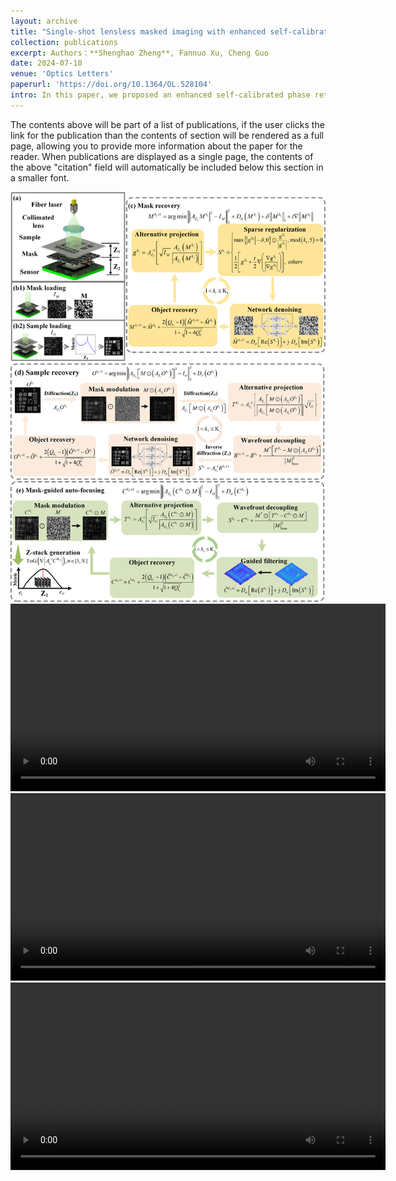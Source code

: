```yaml
---
layout: archive
title: "Single-shot lensless masked imaging with enhanced self-calibrated phase retrieval"
collection: publications
excerpt: Authors：**Shenghao Zheng**, Fannuo Xu, Cheng Guo
date: 2024-07-10
venue: 'Optics Letters'
paperurl: 'https://doi.org/10.1364/OL.528104'
intro: In this paper, we proposed an enhanced self-calibrated phase retrieval (eSCPR) method, introducing the idea of wavefront decoupling into lessless masked imaging (LMI) systems and realizing single-shot LMI. 
---
```


The contents above will be part of a list of publications, if the user clicks the link for the publication than the contents of section will be rendered as a full page, allowing you to provide more information about the paper for the reader. When publications are displayed as a single page, the contents of the above "citation" field will automatically be included below this section in a smaller font.

<img src="./_publications/imgs/eSCPR.png">

<video src="/_publications/materals/eSCPR.mp4" autoplay="true" controls="controls" width="600">
</video>

<video src="/_publications/materals/single-1.mp4" autoplay="true" controls="controls" width="600">
</video>

<video src="/_publications/materals/single-2.mp4" autoplay="true" controls="controls" width="600">
</video>
